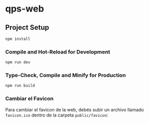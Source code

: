 # qps-web

## Project Setup

```sh
npm install
```

### Compile and Hot-Reload for Development

```sh
npm run dev
```

### Type-Check, Compile and Minify for Production

```sh
npm run build
```

### Cambiar el Favicon
Para cambiar el favicon de la web, debés subir un archivo llamado `favicon.ico` dentro de la carpeta `public/favicon`:


